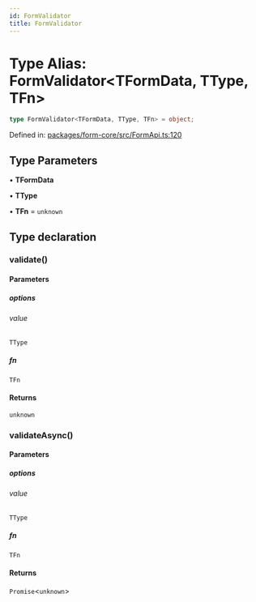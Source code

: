 ```yaml
---
id: FormValidator
title: FormValidator
---
```


<!-- DO NOT EDIT: this page is autogenerated from the type comments -->

# Type Alias: FormValidator\<TFormData, TType, TFn\>

```ts
type FormValidator<TFormData, TType, TFn> = object;
```

Defined in: [packages/form-core/src/FormApi.ts:120](https://github.com/TanStack/form/blob/main/packages/form-core/src/FormApi.ts#L120)

## Type Parameters

• **TFormData**

• **TType**

• **TFn** = `unknown`

## Type declaration

### validate()

#### Parameters

##### options

###### value

`TType`

##### fn

`TFn`

#### Returns

`unknown`

### validateAsync()

#### Parameters

##### options

###### value

`TType`

##### fn

`TFn`

#### Returns

`Promise`\<`unknown`\>
